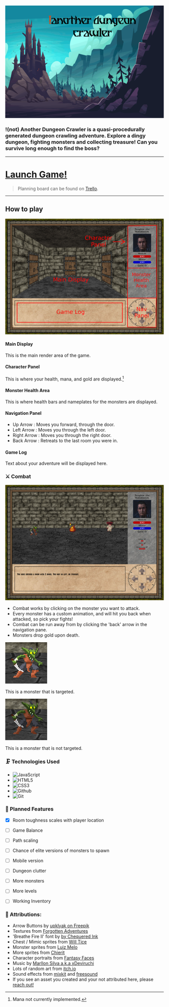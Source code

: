 ![not another dungeon crawler title](assets/images/title_screen.gif)

### !(not) Another Dungeon Crawler is a quasi-procedurally generated dungeon crawling adventure. Explore a dingy dungeon, fighting monsters and collecting treasure! Can you survive long enough to find the boss?
---
# [Launch Game!](https://not-another-dungeon-crawler.netlify.app/)
> Planning board can be found on [Trello](https://trello.com/b/EX9tzIpp/anotherdungeoncrawler).
---

## How to play

![Image of UI](assets/images/readMe/dungeon_layout.png)
#### **Main Display** 
This is the main render area of the game.

#### **Character Panel** 
This is where your health, mana, and gold are displayed.[^1]

[^1]: Mana not currently implemented. 

#### **Monster Health Area** 
This is where health bars and nameplates for the monsters are displayed.

#### **Navigation Panel** 
- Up Arrow : Moves you forward, through the door.
- Left Arrow : Moves you through the left door.
- Right Arrow : Moves you through the right door.
- Back Arrow : Retreats to the last room you were in.

#### **Game Log** 
Text about your adventure will be displayed here.

### ⚔️ Combat
![Image of Combat Screen](assets/images/readMe/combat_screen.png)
- Combat works by clicking on the monster you want to attack.
- Every monster has a custom animation, and will hit you back when attacked, so pick your fights!
- Combat can be run away from by clicking the 'back' arrow in the navigation pane.
- Monsters drop gold upon death.

![Highlighted monster](assets/images/readMe/highlightedMonster.png)
<p>This is a monster that is targeted.</p>

![standard monster](assets/images/readMe/regular_monster.png)

<p>This is a monster that is not targeted.</p>

### 🗜️ Technologies Used
- ![JavaScript](https://img.shields.io/badge/JavaScript-323330?style=for-the-badge&logo=javascript&logoColor=F7DF1E)
- ![HTML5](https://img.shields.io/badge/HTML5-E34F26?style=for-the-badge&logo=html5&logoColor=white)
- ![CSS3](https://img.shields.io/badge/CSS3-1572B6?style=for-the-badge&logo=css3&logoColor=white)
- ![Github](https://img.shields.io/badge/GitHub-100000?style=for-the-badge&logo=github&logoColor=white)
- ![Git](https://img.shields.io/badge/GIT-E44C30?style=for-the-badge&logo=git&logoColor=white)

### 🧊 Planned Features
- [x] Room toughness scales with player location
- [ ] Game Balance
- [ ] Path scaling
- [ ] Chance of elite versions of monsters to spawn
- [ ] Mobile version
- [ ] Dungeon clutter
- [ ] More monsters
- [ ] More levels
- [ ] Working Inventory


### 📣 Attributions:
- Arrow Buttons by [upklyak on Freepik](https://www.freepik.com/free-vector/set-progress-bars-game-buttons-menu-ui-gui-elements-cartoon-interface-stone-texture-user-setting-panel-slider-pause-arrows-power-life-scale-login-password-board-vector-icons_20731575.htm#query=rpg&position=28&from_view=search&track=sph?sign-up=google)
- Textures from [Forgotten Adventures](https://www.forgotten-adventures.net/)
- 'Breathe Fire II' font by [by Chequered Ink](https://www.fontspace.com/breathe-fire-ii-font-f31570)
- Chest / Mimic sprites from [Will Tice](untiedgames.itch.io)
- Monster sprites from [Luiz Melo](https://luizmelo.itch.io/monsters-creatures-fantasy)
- More sprites from [Chierit](https://chierit.itch.io/)
- Character portraits from [Fantasy Faces](https://www.fantasy-faces.com/)
- Music by [Marllon Silva a.k.a xDeviruchi](https://xdeviruchi.itch.io/8-bit-fantasy-adventure-music-pack)
- Lots of random art from [itch.io](https://itch.io)
- Sound effects from [mixkit](https://mixkit.co) and [freesound](https://freesound.org)
- If you see an asset you created and your not attributed here, please [reach out!](mailto:kelly.patj@gmail.com)

